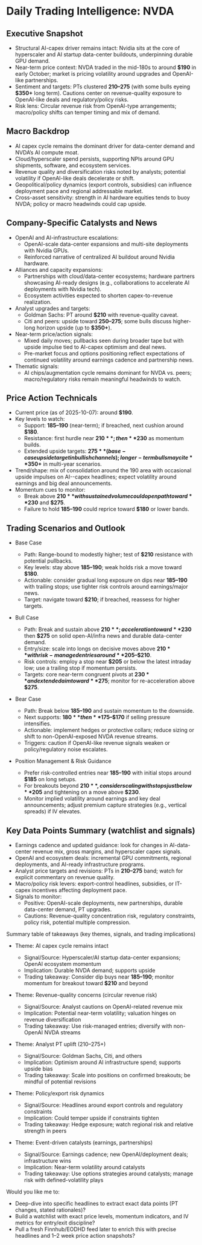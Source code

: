 # Daily Trading Intelligence: NVDA

## Executive Snapshot
- Structural AI-capex driver remains intact: Nvidia sits at the core of hyperscaler and AI startup data-center buildouts, underpinning durable GPU demand.
- Near-term price context: NVDA traded in the mid-180s to around **$190** in early October; market is pricing volatility around upgrades and OpenAI-like partnerships.
- Sentiment and targets: PTs clustered **$210–$275** (with some bulls eyeing **$350+** long term). Cautions center on revenue-quality exposure to OpenAI-like deals and regulatory/policy risks.
- Risk lens: Circular revenue risk from OpenAI-type arrangements; macro/policy shifts can temper timing and mix of demand.

## Macro Backdrop
- AI capex cycle remains the dominant driver for data-center demand and NVDA’s AI compute moat.
- Cloud/hyperscaler spend persists, supporting NPIs around GPU shipments, software, and ecosystem services.
- Revenue quality and diversification risks noted by analysts; potential volatility if OpenAI-like deals decelerate or shift.
- Geopolitical/policy dynamics (export controls, subsidies) can influence deployment pace and regional addressable market.
- Cross-asset sensitivity: strength in AI hardware equities tends to buoy NVDA; policy or macro headwinds could cap upside.

## Company-Specific Catalysts and News
- OpenAI and AI-infrastructure escalations:
  - OpenAI-scale data-center expansions and multi-site deployments with Nvidia GPUs.
  - Reinforced narrative of centralized AI buildout around Nvidia hardware.
- Alliances and capacity expansions:
  - Partnerships with cloud/data-center ecosystems; hardware partners showcasing AI-ready designs (e.g., collaborations to accelerate AI deployments with Nvidia tech).
  - Ecosystem activities expected to shorten capex-to-revenue realization.
- Analyst upgrades and targets:
  - Goldman Sachs: PT around **$210** with revenue-quality caveat.
  - Citi and peers: upside toward **$250–$275**; some bulls discuss higher-long horizon upside (up to **$350+**).
- Near-term price/action signals:
  - Mixed daily moves; pullbacks seen during broader tape but with upside impulse tied to AI-capex optimism and deal news.
  - Pre-market focus and options positioning reflect expectations of continued volatility around earnings cadence and partnership news.
- Thematic signals:
  - AI chips/augmentation cycle remains dominant for NVDA vs. peers; macro/regulatory risks remain meaningful headwinds to watch.

## Price Action Technicals
- Current price (as of 2025-10-07): around **$190**.
- Key levels to watch:
  - Support: **$185–$190** (near-term); if breached, next cushion around **$180**.
  - Resistance: first hurdle near **$210**; then **$230** as momentum builds.
  - Extended upside targets: **$275** (base-case upside target in bullish channels); longer-term bulls may cite **$350+** in multi-year scenarios.
- Trend/shape: mix of consolidation around the 190 area with occasional upside impulses on AI--capex headlines; expect volatility around earnings and big deal announcements.
- Momentum cues to monitor:
  - Break above **$210** with sustained volume could open path toward **$230** and **$275**.
  - Failure to hold **$185–$190** could reprice toward **$180** or lower bands.

## Trading Scenarios and Outlook
- Base Case
  - Path: Range-bound to modestly higher; test of **$210** resistance with potential pullbacks.
  - Key levels: stay above **$185–$190**; weak holds risk a move toward **$180**.
  - Actionable: consider gradual long exposure on dips near **$185–$190** with trailing stops; use tighter risk controls around earnings/major news.
  - Target: navigate toward **$210**; if breached, reassess for higher targets.

- Bull Case
  - Path: Break and sustain above **$210**; acceleration toward **$230** then **$275** on solid open-AI/infra news and durable data-center demand.
  - Entry/size: scale into longs on decisive moves above **$210** with risk-managed entries around **$205–$210**.
  - Risk controls: employ a stop near **$205** or below the latest intraday low; use a trailing stop if momentum persists.
  - Targets: core near-term congruent pivots at **$230** and extended aim toward **$275**; monitor for re-acceleration above **$275**.

- Bear Case
  - Path: Break below **$185–$190** and sustain momentum to the downside.
  - Next supports: **$180** then **$175–$170** if selling pressure intensifies.
  - Actionable: implement hedges or protective collars; reduce sizing or shift to non-OpenAI-exposed NVDA revenue streams.
  - Triggers: caution if OpenAI-like revenue signals weaken or policy/regulatory noise escalates.

- Position Management & Risk Guidance
  - Prefer risk-controlled entries near **$185–$190** with initial stops around **$185** on long setups.
  - For breakouts beyond **$210**, consider scaling with stops just below **$205** and tightening on a move above **$230**.
  - Monitor implied volatility around earnings and key deal announcements; adjust premium capture strategies (e.g., vertical spreads) if IV elevates.

## Key Data Points Summary (watchlist and signals)
- Earnings cadence and updated guidance: look for changes in AI-data-center revenue mix, gross margins, and hyperscaler capex signals.
- OpenAI and ecosystem deals: incremental GPU commitments, regional deployments, and AI-ready infrastructure programs.
- Analyst price targets and revisions: PTs in **$210–$275** band; watch for explicit commentary on revenue quality.
- Macro/policy risk levers: export-control headlines, subsidies, or IT-capex incentives affecting deployment pace.
- Signals to monitor:
  - Positive: OpenAI-scale deployments, new partnerships, durable data-center demand, PT upgrades.
  - Cautions: Revenue-quality concentration risk, regulatory constraints, policy risk, potential multiple compression.

Summary table of takeaways (key themes, signals, and trading implications)
- Theme: AI capex cycle remains intact
  - Signal/Source: Hyperscaler/AI startup data-center expansions; OpenAI ecosystem momentum
  - Implication: Durable NVDA demand; supports upside
  - Trading takeaway: Consider dip buys near **$185–$190**; monitor momentum for breakout toward **$210** and beyond

- Theme: Revenue-quality concerns (circular revenue risk)
  - Signal/Source: Analyst cautions on OpenAI-related revenue mix
  - Implication: Potential near-term volatility; valuation hinges on revenue diversification
  - Trading takeaway: Use risk-managed entries; diversify with non-OpenAI NVDA streams

- Theme: Analyst PT uplift (210–275+)
  - Signal/Source: Goldman Sachs, Citi, and others
  - Implication: Optimism around AI infrastructure spend; supports upside bias
  - Trading takeaway: Scale into positions on confirmed breakouts; be mindful of potential revisions

- Theme: Policy/export risk dynamics
  - Signal/Source: Headlines around export controls and regulatory constraints
  - Implication: Could temper upside if constraints tighten
  - Trading takeaway: Hedge exposure; watch regional risk and relative strength in peers

- Theme: Event-driven catalysts (earnings, partnerships)
  - Signal/Source: Earnings cadence; new OpenAI/deployment deals; infrastructure wins
  - Implication: Near-term volatility around catalysts
  - Trading takeaway: Use options strategies around catalysts; manage risk with defined-volatility plays

Would you like me to:
- Deep-dive into specific headlines to extract exact data points (PT changes, stated rationales)?
- Build a watchlist with exact price levels, momentum indicators, and IV metrics for entry/exit discipline?
- Pull a fresh Finnhub/EODHD feed later to enrich this with precise headlines and 1–2 week price action snapshots?